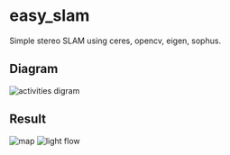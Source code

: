# easy_slam
Simple stereo SLAM using ceres, opencv, eigen, sophus.
## Diagram
![activities digram](https://gitee.com/jypjypjypjyp/easy_slam/raw/master/notes/easy_slam.png)
## Result
![map](https://gitee.com/jypjypjypjyp/easy_slam/raw/master/notes/result.png)
![light flow](https://gitee.com/jypjypjypjyp/easy_slam/raw/master/notes/result2.png)